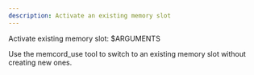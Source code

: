 ```yaml
---
description: Activate an existing memory slot
---
```


Activate existing memory slot: $ARGUMENTS

Use the memcord_use tool to switch to an existing memory slot without creating new ones.